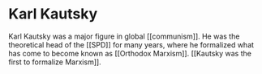 # Karl Kautsky

Karl Kautsky was a major figure in global [[communism]]. He was the theoretical head of the [[SPD]] for many years, where he formalized what has come to become known as [[Orthodox Marxism]]. [[Kautsky was the first to formalize Marxism]].
